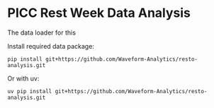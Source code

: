# PICC Rest Week Data Analysis

The data loader for this

Install required data package:

`pip install git+https://github.com/Waveform-Analytics/resto-analysis.git`


Or with uv:

`uv pip install git+https://github.com/Waveform-Analytics/resto-analysis.git`